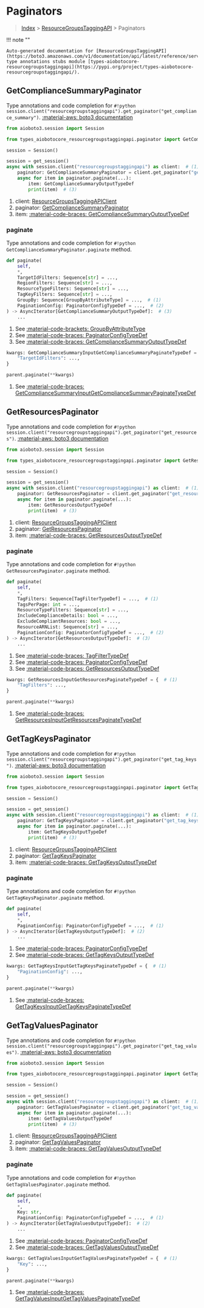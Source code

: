 # Paginators

> [Index](../README.md) > [ResourceGroupsTaggingAPI](./README.md) > Paginators

!!! note ""

    Auto-generated documentation for [ResourceGroupsTaggingAPI](https://boto3.amazonaws.com/v1/documentation/api/latest/reference/services/resourcegroupstaggingapi.html#ResourceGroupsTaggingAPI)
    type annotations stubs module [types-aiobotocore-resourcegroupstaggingapi](https://pypi.org/project/types-aiobotocore-resourcegroupstaggingapi/).

## GetComplianceSummaryPaginator

Type annotations and code completion for `#!python session.client("resourcegroupstaggingapi").get_paginator("get_compliance_summary")`.
[:material-aws: boto3 documentation](https://boto3.amazonaws.com/v1/documentation/api/latest/reference/services/resourcegroupstaggingapi.html#ResourceGroupsTaggingAPI.Paginator.GetComplianceSummary)

```python title="Usage example"
from aioboto3.session import Session

from types_aiobotocore_resourcegroupstaggingapi.paginator import GetComplianceSummaryPaginator

session = Session()

session = get_session()
async with session.client("resourcegroupstaggingapi") as client:  # (1)
    paginator: GetComplianceSummaryPaginator = client.get_paginator("get_compliance_summary")  # (2)
    async for item in paginator.paginate(...):
        item: GetComplianceSummaryOutputTypeDef
        print(item)  # (3)
```

1. client: [ResourceGroupsTaggingAPIClient](./client.md)
2. paginator: [GetComplianceSummaryPaginator](./paginators.md#getcompliancesummarypaginator)
3. item: [:material-code-braces: GetComplianceSummaryOutputTypeDef](./type_defs.md#getcompliancesummaryoutputtypedef) 


### paginate

Type annotations and code completion for `#!python GetComplianceSummaryPaginator.paginate` method.

```python title="Method definition"
def paginate(
    self,
    *,
    TargetIdFilters: Sequence[str] = ...,
    RegionFilters: Sequence[str] = ...,
    ResourceTypeFilters: Sequence[str] = ...,
    TagKeyFilters: Sequence[str] = ...,
    GroupBy: Sequence[GroupByAttributeType] = ...,  # (1)
    PaginationConfig: PaginatorConfigTypeDef = ...,  # (2)
) -> AsyncIterator[GetComplianceSummaryOutputTypeDef]:  # (3)
    ...
```

1. See [:material-code-brackets: GroupByAttributeType](./literals.md#groupbyattributetype) 
2. See [:material-code-braces: PaginatorConfigTypeDef](./type_defs.md#paginatorconfigtypedef) 
3. See [:material-code-braces: GetComplianceSummaryOutputTypeDef](./type_defs.md#getcompliancesummaryoutputtypedef) 


```python title="Usage example with kwargs"
kwargs: GetComplianceSummaryInputGetComplianceSummaryPaginateTypeDef = {  # (1)
    "TargetIdFilters": ...,
}

parent.paginate(**kwargs)
```

1. See [:material-code-braces: GetComplianceSummaryInputGetComplianceSummaryPaginateTypeDef](./type_defs.md#getcompliancesummaryinputgetcompliancesummarypaginatetypedef) 
## GetResourcesPaginator

Type annotations and code completion for `#!python session.client("resourcegroupstaggingapi").get_paginator("get_resources")`.
[:material-aws: boto3 documentation](https://boto3.amazonaws.com/v1/documentation/api/latest/reference/services/resourcegroupstaggingapi.html#ResourceGroupsTaggingAPI.Paginator.GetResources)

```python title="Usage example"
from aioboto3.session import Session

from types_aiobotocore_resourcegroupstaggingapi.paginator import GetResourcesPaginator

session = Session()

session = get_session()
async with session.client("resourcegroupstaggingapi") as client:  # (1)
    paginator: GetResourcesPaginator = client.get_paginator("get_resources")  # (2)
    async for item in paginator.paginate(...):
        item: GetResourcesOutputTypeDef
        print(item)  # (3)
```

1. client: [ResourceGroupsTaggingAPIClient](./client.md)
2. paginator: [GetResourcesPaginator](./paginators.md#getresourcespaginator)
3. item: [:material-code-braces: GetResourcesOutputTypeDef](./type_defs.md#getresourcesoutputtypedef) 


### paginate

Type annotations and code completion for `#!python GetResourcesPaginator.paginate` method.

```python title="Method definition"
def paginate(
    self,
    *,
    TagFilters: Sequence[TagFilterTypeDef] = ...,  # (1)
    TagsPerPage: int = ...,
    ResourceTypeFilters: Sequence[str] = ...,
    IncludeComplianceDetails: bool = ...,
    ExcludeCompliantResources: bool = ...,
    ResourceARNList: Sequence[str] = ...,
    PaginationConfig: PaginatorConfigTypeDef = ...,  # (2)
) -> AsyncIterator[GetResourcesOutputTypeDef]:  # (3)
    ...
```

1. See [:material-code-braces: TagFilterTypeDef](./type_defs.md#tagfiltertypedef) 
2. See [:material-code-braces: PaginatorConfigTypeDef](./type_defs.md#paginatorconfigtypedef) 
3. See [:material-code-braces: GetResourcesOutputTypeDef](./type_defs.md#getresourcesoutputtypedef) 


```python title="Usage example with kwargs"
kwargs: GetResourcesInputGetResourcesPaginateTypeDef = {  # (1)
    "TagFilters": ...,
}

parent.paginate(**kwargs)
```

1. See [:material-code-braces: GetResourcesInputGetResourcesPaginateTypeDef](./type_defs.md#getresourcesinputgetresourcespaginatetypedef) 
## GetTagKeysPaginator

Type annotations and code completion for `#!python session.client("resourcegroupstaggingapi").get_paginator("get_tag_keys")`.
[:material-aws: boto3 documentation](https://boto3.amazonaws.com/v1/documentation/api/latest/reference/services/resourcegroupstaggingapi.html#ResourceGroupsTaggingAPI.Paginator.GetTagKeys)

```python title="Usage example"
from aioboto3.session import Session

from types_aiobotocore_resourcegroupstaggingapi.paginator import GetTagKeysPaginator

session = Session()

session = get_session()
async with session.client("resourcegroupstaggingapi") as client:  # (1)
    paginator: GetTagKeysPaginator = client.get_paginator("get_tag_keys")  # (2)
    async for item in paginator.paginate(...):
        item: GetTagKeysOutputTypeDef
        print(item)  # (3)
```

1. client: [ResourceGroupsTaggingAPIClient](./client.md)
2. paginator: [GetTagKeysPaginator](./paginators.md#gettagkeyspaginator)
3. item: [:material-code-braces: GetTagKeysOutputTypeDef](./type_defs.md#gettagkeysoutputtypedef) 


### paginate

Type annotations and code completion for `#!python GetTagKeysPaginator.paginate` method.

```python title="Method definition"
def paginate(
    self,
    *,
    PaginationConfig: PaginatorConfigTypeDef = ...,  # (1)
) -> AsyncIterator[GetTagKeysOutputTypeDef]:  # (2)
    ...
```

1. See [:material-code-braces: PaginatorConfigTypeDef](./type_defs.md#paginatorconfigtypedef) 
2. See [:material-code-braces: GetTagKeysOutputTypeDef](./type_defs.md#gettagkeysoutputtypedef) 


```python title="Usage example with kwargs"
kwargs: GetTagKeysInputGetTagKeysPaginateTypeDef = {  # (1)
    "PaginationConfig": ...,
}

parent.paginate(**kwargs)
```

1. See [:material-code-braces: GetTagKeysInputGetTagKeysPaginateTypeDef](./type_defs.md#gettagkeysinputgettagkeyspaginatetypedef) 
## GetTagValuesPaginator

Type annotations and code completion for `#!python session.client("resourcegroupstaggingapi").get_paginator("get_tag_values")`.
[:material-aws: boto3 documentation](https://boto3.amazonaws.com/v1/documentation/api/latest/reference/services/resourcegroupstaggingapi.html#ResourceGroupsTaggingAPI.Paginator.GetTagValues)

```python title="Usage example"
from aioboto3.session import Session

from types_aiobotocore_resourcegroupstaggingapi.paginator import GetTagValuesPaginator

session = Session()

session = get_session()
async with session.client("resourcegroupstaggingapi") as client:  # (1)
    paginator: GetTagValuesPaginator = client.get_paginator("get_tag_values")  # (2)
    async for item in paginator.paginate(...):
        item: GetTagValuesOutputTypeDef
        print(item)  # (3)
```

1. client: [ResourceGroupsTaggingAPIClient](./client.md)
2. paginator: [GetTagValuesPaginator](./paginators.md#gettagvaluespaginator)
3. item: [:material-code-braces: GetTagValuesOutputTypeDef](./type_defs.md#gettagvaluesoutputtypedef) 


### paginate

Type annotations and code completion for `#!python GetTagValuesPaginator.paginate` method.

```python title="Method definition"
def paginate(
    self,
    *,
    Key: str,
    PaginationConfig: PaginatorConfigTypeDef = ...,  # (1)
) -> AsyncIterator[GetTagValuesOutputTypeDef]:  # (2)
    ...
```

1. See [:material-code-braces: PaginatorConfigTypeDef](./type_defs.md#paginatorconfigtypedef) 
2. See [:material-code-braces: GetTagValuesOutputTypeDef](./type_defs.md#gettagvaluesoutputtypedef) 


```python title="Usage example with kwargs"
kwargs: GetTagValuesInputGetTagValuesPaginateTypeDef = {  # (1)
    "Key": ...,
}

parent.paginate(**kwargs)
```

1. See [:material-code-braces: GetTagValuesInputGetTagValuesPaginateTypeDef](./type_defs.md#gettagvaluesinputgettagvaluespaginatetypedef) 
